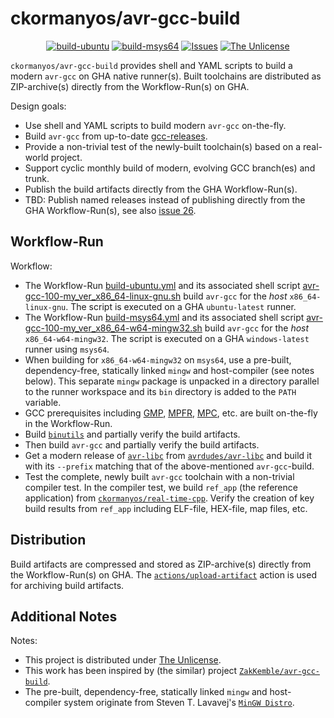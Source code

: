 ckormanyos/avr-gcc-build
==================

<p align="center">
    <a href="https://github.com/ckormanyos/avr-gcc-build/actions">
        <img src="https://github.com/ckormanyos/avr-gcc-build/actions/workflows/build-ubuntu.yml/badge.svg" alt="build-ubuntu"></a>
    <a href="https://github.com/ckormanyos/avr-gcc-build/actions">
        <img src="https://github.com/ckormanyos/avr-gcc-build/actions/workflows/build-msys64.yml/badge.svg" alt="build-msys64"></a>
    <a href="https://github.com/ckormanyos/avr-gcc-build/issues?q=is%3Aissue+is%3Aopen+sort%3Aupdated-desc">
        <img src="https://custom-icon-badges.herokuapp.com/github/issues-raw/ckormanyos/avr-gcc-build?logo=github" alt="Issues" /></a>
    <a href="https://github.com/ckormanyos/avr-gcc-build/blob/main/UNLICENSE">
        <img src="https://img.shields.io/badge/license-The Unlicense-blue.svg" alt="The Unlicense"></a>
</p>

`ckormanyos/avr-gcc-build` provides shell and YAML scripts to build a modern `avr-gcc`
on GHA native runner(s). Built toolchains are distributed as ZIP-archive(s)
directly from the Workflow-Run(s) on GHA.

Design goals:
  - Use shell and YAML scripts to build modern `avr-gcc` on-the-fly.
  - Build `avr-gcc` from up-to-date [gcc-releases](https://ftp.gnu.org/gnu/gcc).
  - Provide a non-trivial test of the newly-built toolchain(s) based on a real-world project.
  - Support cyclic monthly build of modern, evolving GCC branch(es) and trunk.
  - Publish the build artifacts directly from the GHA Workflow-Run(s).
  - TBD: Publish named releases instead of publishing directly from the GHA Workflow-Run(s), see also [issue 26](https://github.com/ckormanyos/avr-gcc-build/issues/26).

## Workflow-Run

Workflow:
  - The Workflow-Run [build-ubuntu.yml](./.github/workflows/build-ubuntu.yml) and its associated shell script [avr-gcc-100-my_ver_x86_64-linux-gnu.sh](`./avr-gcc-100-my_ver_x86_64-linux-gnu.sh`) build `avr-gcc` for the _host_ `x86_64-linux-gnu`. The script is executed on a GHA `ubuntu-latest` runner.
  - The Workflow-Run [build-msys64.yml](./.github/workflows/build-msys64.yml) and its associated shell script [avr-gcc-100-my_ver_x86_64-w64-mingw32.sh](./avr-gcc-100-my_ver_x86_64-w64-mingw32.sh) build `avr-gcc` for the _host_ `x86_64-w64-mingw32`. The script is executed on a GHA `windows-latest` runner using `msys64`.
  - When building for `x86_64-w64-mingw32` on `msys64`, use a pre-built, dependency-free, statically linked `mingw` and host-compiler (see notes below). This separate `mingw` package is unpacked in a directory parallel to the runner workspace and its `bin` directory is added to the `PATH` variable.
  - GCC prerequisites including [GMP](https://gmplib.org), [MPFR](https://www.mpfr.org), [MPC](https://www.multiprecision.org), etc. are built on-the-fly in the Workflow-Run.
  - Build [`binutils`](https://www.gnu.org/software/binutils) and partially verify the build artifacts.
  - Then build `avr-gcc` and partially verify the build artifacts.
  - Get a modern release of [`avr-libc`](https://github.com/avrdudes/avr-libc/tags) from [`avrdudes/avr-libc`](https://github.com/avrdudes/avr-libc) and build it with its `--prefix` matching that of the above-mentioned `avr-gcc`-build.
  - Test the complete, newly built `avr-gcc` toolchain with a non-trivial compiler test. In the compiler test, we build `ref_app` (the reference application) from [`ckormanyos/real-time-cpp`](https://github.com/ckormanyos). Verify the creation of key build results from `ref_app` including ELF-file, HEX-file, map files, etc.

## Distribution

Build artifacts are compressed and stored as ZIP-archive(s)
directly from the Workflow-Run(s) on GHA.
The [`actions/upload-artifact`](https://github.com/actions/upload-artifact) action
is used for archiving build artifacts.

## Additional Notes

Notes:
  - This project is distributed under [The Unlicense](./UNLICENSE).
  - This work has been inspired by (the similar) project [`ZakKemble/avr-gcc-build`](https://github.com/ZakKemble/avr-gcc-build).
  - The pre-built, dependency-free, statically linked `mingw` and host-compiler system originate from Steven T. Lavavej's [`MinGW Distro`](https://nuwen.net/mingw.html).
